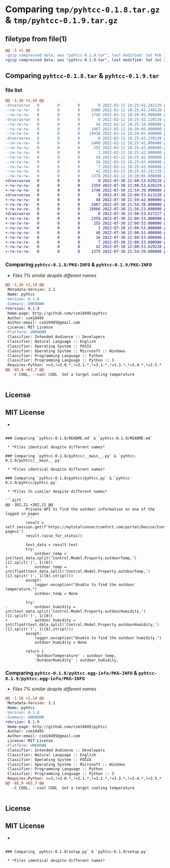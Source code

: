 # Comparing `tmp/pyhtcc-0.1.8.tar.gz` & `tmp/pyhtcc-0.1.9.tar.gz`

## filetype from file(1)

```diff
@@ -1 +1 @@
-gzip compressed data, was "pyhtcc-0.1.8.tar", last modified: Sat Feb 12 18:25:42 2022, max compression
+gzip compressed data, was "pyhtcc-0.1.9.tar", last modified: Sat Jul 30 22:00:53 2022, max compression
```

## Comparing `pyhtcc-0.1.8.tar` & `pyhtcc-0.1.9.tar`

### file list

```diff
@@ -1,16 +1,16 @@
-drwxrwxrwx   0        0        0        0 2022-02-12 18:25:42.241139 pyhtcc-0.1.8/
--rw-rw-rw-   0        0        0     2400 2022-02-12 18:25:42.240138 pyhtcc-0.1.8/PKG-INFO
--rw-rw-rw-   0        0        0     1748 2022-02-12 18:20:05.000000 pyhtcc-0.1.8/README.md
-drwxrwxrwx   0        0        0        0 2022-02-12 18:25:42.220139 pyhtcc-0.1.8/pyhtcc/
--rw-rw-rw-   0        0        0       44 2022-02-12 18:25:16.000000 pyhtcc-0.1.8/pyhtcc/__init__.py
--rw-rw-rw-   0        0        0     2467 2022-02-12 18:20:05.000000 pyhtcc-0.1.8/pyhtcc/__main__.py
--rw-rw-rw-   0        0        0    19936 2022-02-12 18:20:05.000000 pyhtcc-0.1.8/pyhtcc/pyhtcc.py
-drwxrwxrwx   0        0        0        0 2022-02-12 18:25:42.239139 pyhtcc-0.1.8/pyhtcc.egg-info/
--rw-rw-rw-   0        0        0     2400 2022-02-12 18:25:42.000000 pyhtcc-0.1.8/pyhtcc.egg-info/PKG-INFO
--rw-rw-rw-   0        0        0      255 2022-02-12 18:25:42.000000 pyhtcc-0.1.8/pyhtcc.egg-info/SOURCES.txt
--rw-rw-rw-   0        0        0        1 2022-02-12 18:25:42.000000 pyhtcc-0.1.8/pyhtcc.egg-info/dependency_links.txt
--rw-rw-rw-   0        0        0       49 2022-02-12 18:25:42.000000 pyhtcc-0.1.8/pyhtcc.egg-info/entry_points.txt
--rw-rw-rw-   0        0        0       16 2022-02-12 18:25:42.000000 pyhtcc-0.1.8/pyhtcc.egg-info/requires.txt
--rw-rw-rw-   0        0        0        7 2022-02-12 18:25:42.000000 pyhtcc-0.1.8/pyhtcc.egg-info/top_level.txt
--rw-rw-rw-   0        0        0       42 2022-02-12 18:25:42.241139 pyhtcc-0.1.8/setup.cfg
--rw-rw-rw-   0        0        0     1379 2022-02-12 18:20:05.000000 pyhtcc-0.1.8/setup.py
+drwxrwxrwx   0        0        0        0 2022-07-30 22:00:53.629228 pyhtcc-0.1.9/
+-rw-rw-rw-   0        0        0     2359 2022-07-30 22:00:53.628229 pyhtcc-0.1.9/PKG-INFO
+-rw-rw-rw-   0        0        0     1748 2022-07-30 21:54:39.000000 pyhtcc-0.1.9/README.md
+drwxrwxrwx   0        0        0        0 2022-07-30 22:00:53.613228 pyhtcc-0.1.9/pyhtcc/
+-rw-rw-rw-   0        0        0       44 2022-07-30 21:59:42.000000 pyhtcc-0.1.9/pyhtcc/__init__.py
+-rw-rw-rw-   0        0        0     2467 2022-07-30 21:54:39.000000 pyhtcc-0.1.9/pyhtcc/__main__.py
+-rw-rw-rw-   0        0        0    19966 2022-07-30 21:56:23.000000 pyhtcc-0.1.9/pyhtcc/pyhtcc.py
+drwxrwxrwx   0        0        0        0 2022-07-30 22:00:53.627227 pyhtcc-0.1.9/pyhtcc.egg-info/
+-rw-rw-rw-   0        0        0     2359 2022-07-30 22:00:53.000000 pyhtcc-0.1.9/pyhtcc.egg-info/PKG-INFO
+-rw-rw-rw-   0        0        0      255 2022-07-30 22:00:53.000000 pyhtcc-0.1.9/pyhtcc.egg-info/SOURCES.txt
+-rw-rw-rw-   0        0        0        1 2022-07-30 22:00:53.000000 pyhtcc-0.1.9/pyhtcc.egg-info/dependency_links.txt
+-rw-rw-rw-   0        0        0       48 2022-07-30 22:00:53.000000 pyhtcc-0.1.9/pyhtcc.egg-info/entry_points.txt
+-rw-rw-rw-   0        0        0       16 2022-07-30 22:00:53.000000 pyhtcc-0.1.9/pyhtcc.egg-info/requires.txt
+-rw-rw-rw-   0        0        0        7 2022-07-30 22:00:53.000000 pyhtcc-0.1.9/pyhtcc.egg-info/top_level.txt
+-rw-rw-rw-   0        0        0       42 2022-07-30 22:00:53.629228 pyhtcc-0.1.9/setup.cfg
+-rw-rw-rw-   0        0        0     1379 2022-07-30 21:54:39.000000 pyhtcc-0.1.9/setup.py
```

### Comparing `pyhtcc-0.1.8/PKG-INFO` & `pyhtcc-0.1.9/PKG-INFO`

 * *Files 7% similar despite different names*

```diff
@@ -1,16 +1,14 @@
 Metadata-Version: 2.1
 Name: pyhtcc
-Version: 0.1.8
-Summary: UNKNOWN
+Version: 0.1.9
 Home-page: http://github.com/csm10495/pyhtcc
 Author: csm10495
 Author-email: csm10495@gmail.com
 License: MIT License
-Platform: UNKNOWN
 Classifier: Intended Audience :: Developers
 Classifier: Natural Language :: English
 Classifier: Operating System :: POSIX
 Classifier: Operating System :: Microsoft :: Windows
 Classifier: Programming Language :: Python
 Classifier: Programming Language :: Python :: 3
 Requires-Python: >=3,!=3.0.*,!=3.1.*,!=3.2.*,!=3.3.*,!=3.4.*,!=3.5.*
@@ -65,9 +63,7 @@
   -C COOL, --cool COOL  Set a target cooling temperature
 
 ```
 [CLI_OUTPUT_MARKER]::
 
 ## License
 MIT License
-
-
```

### Comparing `pyhtcc-0.1.8/README.md` & `pyhtcc-0.1.9/README.md`

 * *Files identical despite different names*

### Comparing `pyhtcc-0.1.8/pyhtcc/__main__.py` & `pyhtcc-0.1.9/pyhtcc/__main__.py`

 * *Files identical despite different names*

### Comparing `pyhtcc-0.1.8/pyhtcc/pyhtcc.py` & `pyhtcc-0.1.9/pyhtcc/pyhtcc.py`

 * *Files 1% similar despite different names*

```diff
@@ -382,21 +382,21 @@
         Private API to find the outdoor information on one of the logged in pages
         '''
         result = self.session.get(f'https://mytotalconnectcomfort.com/portal/Device/Control/{device_id}?page=1')
         result.raise_for_status()
 
         text_data = result.text
         try:
-            outdoor_temp = int(text_data.split('Control.Model.Property.outdoorTemp,')[1].split(')', 1)[0])
+            outdoor_temp = int(float(text_data.split('Control.Model.Property.outdoorTemp,')[1].split(')', 1)[0].strip()))
         except:
             logger.exception("Unable to find the outdoor temperature.")
             outdoor_temp = None
 
         try:
-            outdoor_humidity = int(text_data.split('Control.Model.Property.outdoorHumidity,')[1].split(')', 1)[0])
+            outdoor_humidity = int(float(text_data.split('Control.Model.Property.outdoorHumidity,')[1].split(')', 1)[0].strip()))
         except:
             logger.exception("Unable to find the outdoor humidity.")
             outdoor_humidity = None
 
         return {
             'OutdoorTemperature' : outdoor_temp,
             'OutdoorHumidity' : outdoor_humidity,
```

### Comparing `pyhtcc-0.1.8/pyhtcc.egg-info/PKG-INFO` & `pyhtcc-0.1.9/pyhtcc.egg-info/PKG-INFO`

 * *Files 7% similar despite different names*

```diff
@@ -1,16 +1,14 @@
 Metadata-Version: 2.1
 Name: pyhtcc
-Version: 0.1.8
-Summary: UNKNOWN
+Version: 0.1.9
 Home-page: http://github.com/csm10495/pyhtcc
 Author: csm10495
 Author-email: csm10495@gmail.com
 License: MIT License
-Platform: UNKNOWN
 Classifier: Intended Audience :: Developers
 Classifier: Natural Language :: English
 Classifier: Operating System :: POSIX
 Classifier: Operating System :: Microsoft :: Windows
 Classifier: Programming Language :: Python
 Classifier: Programming Language :: Python :: 3
 Requires-Python: >=3,!=3.0.*,!=3.1.*,!=3.2.*,!=3.3.*,!=3.4.*,!=3.5.*
@@ -65,9 +63,7 @@
   -C COOL, --cool COOL  Set a target cooling temperature
 
 ```
 [CLI_OUTPUT_MARKER]::
 
 ## License
 MIT License
-
-
```

### Comparing `pyhtcc-0.1.8/setup.py` & `pyhtcc-0.1.9/setup.py`

 * *Files identical despite different names*

